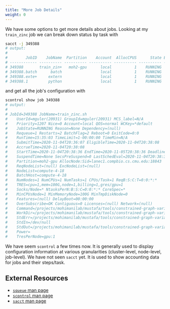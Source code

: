 ```yaml
---
title: "More Job Details"
weight: 0
---
```


We have some options to get more details about jobs.
Looking at my `train_zinc` job we can break down status by task with
```bash
sacct -j 349388
# output:
#
#        JobID    JobName  Partition    Account  AllocCPUS      State ExitCode
# ------------ ---------- ---------- ---------- ---------- ---------- --------
# 349388       train_zin+   moh2-gpu      local          1    RUNNING      0:0
# 349388.batch      batch                 local          1    RUNNING      0:0
# 349388.exte+     extern                 local          1    RUNNING      0:0
# 349388.1         python                 local          1    RUNNING      0:0
```
and get all the job's configuration with
```bash
scontrol show job 349388
# output:
#
# JobId=349388 JobName=train_zinc.sh
#    UserId=mguler(20931) GroupId=mguler(20931) MCS_label=N/A
#    Priority=1207 Nice=0 Account=local QOS=normal WCKey=*default
#    JobState=RUNNING Reason=None Dependency=(null)
#    Requeue=1 Restarts=2 BatchFlag=2 Reboot=0 ExitCode=0:0
#    RunTime=15:35:03 TimeLimit=1-00:00:00 TimeMin=N/A
#    SubmitTime=2020-11-04T20:36:07 EligibleTime=2020-11-04T20:38:08
#    AccrueTime=2020-11-04T20:38:08
#    StartTime=2020-11-04T20:38:36 EndTime=2020-11-05T20:38:36 Deadline=N/A
#    SuspendTime=None SecsPreSuspend=0 LastSchedEval=2020-11-04T20:38:36
#    Partition=moh2-gpu AllocNode:Sid=lanec1.compbio.cs.cmu.edu:18843
#    ReqNodeList=(null) ExcNodeList=(null)
#    NodeList=compute-4-18
#    BatchHost=compute-4-18
#    NumNodes=1 NumCPUs=1 NumTasks=1 CPUs/Task=1 ReqB:S:C:T=0:0:*:*
#    TRES=cpu=1,mem=100G,node=1,billing=1,gres/gpu=1
#    Socks/Node=* NtasksPerN:B:S:C=0:0:*:* CoreSpec=*
#    MinCPUsNode=1 MinMemoryNode=100G MinTmpDiskNode=0
#    Features=(null) DelayBoot=00:00:00
#    OverSubscribe=OK Contiguous=0 Licenses=(null) Network=(null)
#    Command=/projects/mohimanilab/mustafa/tools/constrained-graph-variational-autoencoder/train_zinc.sh
#    WorkDir=/projects/mohimanilab/mustafa/tools/constrained-graph-variational-autoencoder
#    StdErr=/projects/mohimanilab/mustafa/tools/constrained-graph-variational-autoencoder/train_zinc.err
#    StdIn=/dev/null
#    StdOut=/projects/mohimanilab/mustafa/tools/constrained-graph-variational-autoencoder/train_zinc.out
#    Power=
#    TresPerNode=gpu:1
```

We have seem `scontrol` a few times now. It is generally used to display configuration information at various granularities (cluster-level, node-level, job-level).
We have not seen `sacct` yet. It is used to show accounting data for jobs and their steps/task.

## External Resources
- [`squeue` man page](https://slurm.schedmd.com/squeue.html)
- [`scontrol` man page](https://slurm.schedmd.com/scontrol.html)
- [`sacct` man page](https://slurm.schedmd.com/sacct.html)

